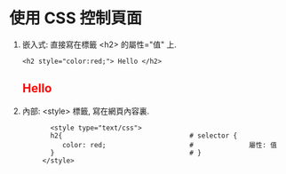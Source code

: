 # 使用 CSS 控制頁面

1. 嵌入式: 直接寫在標籤 &lt;h2&gt; 的屬性="值" 上.  
   ``` 
   <h2 style="color:red;"> Hello </h2>
   
   ```   
   
   <h2 style="color:red;"> Hello </h2>
   
   
2. 內部: &lt;style&gt; 標籤, 寫在網頁內容裏. 
   ```
          <style type="text/css">
          h2{                                # selector {
             color: red;                     #              屬性: 值
          }                                  # }
        </style>

   ```   
   


     
